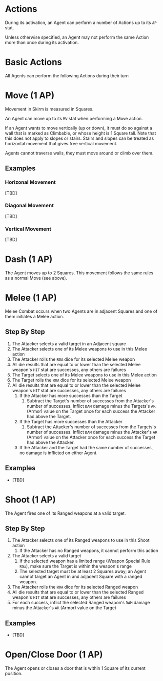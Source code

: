# Actions

During its activation, an Agent can perform a number of Actions up to its `AP` stat.

Unless otherwise specified, an Agent may not perform the same Action more than once during its activation.

# Basic Actions

All Agents can perform the following Actions during their turn

# Move (1 AP)

Movement in Skirm is measured in Squares.

An Agent can move up to its `MV` stat when performing a Move action. 

If an Agent wants to move vertically (up or down), it must do so against a wall that is marked as Climbable, or whose height is 1 Square tall. Note that this does not apply to slopes or stairs. Stairs and slopes can be treated as horizontal movement that gives free vertical movement.

Agents cannot traverse walls, they must move around or climb over them.

## Examples

### Horizonal Movement

[TBD]

### Diagonal Movement

[TBD]

### Vertical Movement

[TBD]

# Dash (1 AP)

The Agent moves up to 2 Squares. This movement follows the same rules as a normal Move (see above).

# Melee (1 AP)

Melee Combat occurs when two Agents are in adjacent Squares and one of them initiates a Melee action.

## Step By Step

1. The Attacker selects a valid target in an Adjacent square
1. The Attacker selects one of its Melee weapons to use in this Melee action
1. The Attacker rolls the `ROA` dice for its selected Melee weapon
1. All die results that are equal to or lower than the selected Melee weapon's `HIT` stat are successes, any others are failures
1. The Target selects one of its Melee weapons to use in this Melee action
1. The Target rolls the `ROA` dice for its selected Melee weapon
1. All die results that are equal to or lower than the selected Melee weapon's `HIT` stat are successes, any others are failures
    1. If the Attacker has more successes than the Target
        1. Subtract the Target's number of successes from the Attacker's number of successes. Inflict `DAM` damage minus the Targets's `AR` (Armor) value on the Target once for each success the Attacker had above the Target.
    1. If the Target has more successes than the Attacker
        1. Subtract the Attacker's number of successes from the Targets's number of successes. Inflict `DAM` damage minus the Attacker's `AR` (Armor) value on the Attacker once for each success the Target had above the Attacker.
    1. If the Attacker and the Target had the same number of successes, no damage is inflicted on either Agent.
    

## Examples

* [TBD]

# Shoot (1 AP)

The Agent fires one of its Ranged weapons at a valid target.

## Step By Step

1. The Attacker selects one of its Ranged weapons to use in this Shoot action
    1. If the Attacker has no Ranged weapons, it cannot perform this action
1. The Attacker selects a valid target
    1. If the selected weapon has a limited range (Weapon Special Rule `RGx`), make sure the Target is within the weapon's range
    1. The selected target must be at least 2 Squares away; an Agent cannot target an Agent in and adjacent Square with a ranged weapon.
1. The Attacker rolls the `ROA` dice for its selected Ranged weapon
1. All die results that are equal to or lower than the selected Ranged weapon's `HIT` stat are successes, any others are failures
1. For each success, inflict the selected Ranged weapon's `DAM` damage minus the Attacker's `AR` (Armor) value on the Target

## Examples

* [TBD]

# Open/Close Door (1 AP)

The Agent opens or closes a door that is within 1 Square of its current position.